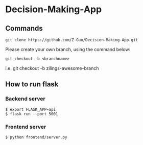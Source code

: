 ﻿# Decision-Making-App

## Commands

`git clone https://github.com/Z-Guo/Decision-Making-App.git`

Please create your own branch, using the command below:

`git checkout -b <branchname>`

i.e. git checkout -b zilings-awesome-branch

## How to run flask

### Backend server

```
$ export FLASK_APP=api
$ flask run --port 5001
```

### Frontend server

```
$ python frontend/server.py
```